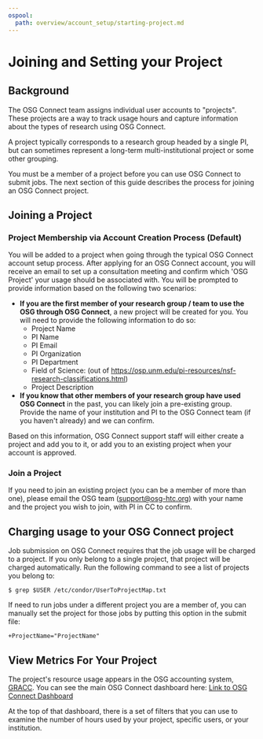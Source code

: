 ```yaml
---
ospool:
  path: overview/account_setup/starting-project.md
---
```


Joining and Setting your Project
====================================



## Background

The OSG Connect team assigns individual user accounts to "projects". These projects 
are a way to track usage hours and capture information about the types of 
research using OSG Connect. 

A project typically corresponds to a research group headed by a single PI, but can 
sometimes represent a long-term multi-institutional project or some other grouping. 

You must be a member of a project before you can use OSG Connect to submit jobs. 
The next section of this guide describes the process for joining an OSG Connect project. 

## Joining a Project

### Project Membership via Account Creation Process (Default)

You will be added to a project when going through the typical 
OSG Connect account setup process. After applying for an OSG Connect account, 
you will receive an email to set up a consultation meeting and confirm which 
'OSG Project' your usage should be associated with. You will be prompted to provide information 
based on the following two scenarios: 

- **If you are the first member of your research group / team to use the OSG through 
OSG Connect**, a new project will be created for you. You will need to provide the following information to do so: 
	-    Project Name
	-    PI Name
	-    PI Email
	-    PI Organization
	-    PI Department
	-    Field of Science: (out of https://osp.unm.edu/pi-resources/nsf-research-classifications.html)
	-    Project Description
- **If you know that other members of your research group have used OSG Connect** in the past, 
you can likely join a pre-existing group. Provide the name of your institution and PI 
to the OSG Connect team (if you haven't already) and we can confirm. 

Based on this information, OSG Connect support staff will either create a project and 
add you to it, or add you to an existing project when your account is approved. 

### Join a Project

If you need to join an existing project (you can be a member of more than one), please email the 
OSG team (support@osg-htc.org) with your name and the project 
you wish to join, with PI in CC to confirm.

## Charging usage to your OSG Connect project

Job submission on OSG Connect requires that the job usage will be charged
to a project. If you only belong to a single project, that project will
be charged automatically. Run the following command to see a list of
projects you belong to:

    $ grep $USER /etc/condor/UserToProjectMap.txt

If need to run jobs under a different project you are a member of, you
can manually set the project for those jobs by putting this option in
the submit file:

    +ProjectName="ProjectName"

## View Metrics For Your Project

The project's resource usage appears in the OSG accounting system, [GRACC](https://gracc.opensciencegrid.org/d/000000033/osg-project-accounting?orgId=1). 
You can see the main OSG Connect dashboard here: [Link to OSG Connect Dashboard](https://gracc.opensciencegrid.org/d/000000099/osg-connect-summary-osgconnect-net-submit-hosts-only?orgId=1)

At the top of that dashboard, there is a set of filters that you can use to examine 
the number of hours used by your project, specific users, or your institution.
